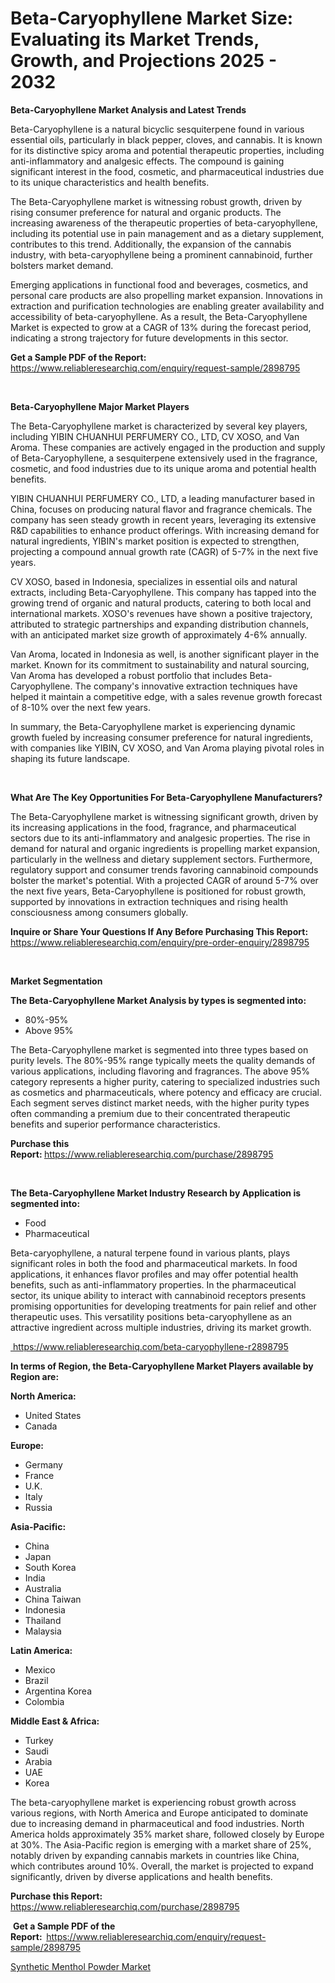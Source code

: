<p><h1>Beta-Caryophyllene Market Size: Evaluating its Market Trends, Growth, and Projections 2025 - 2032</h1></p><p><strong>Beta-Caryophyllene Market Analysis and Latest Trends</strong></p>
<p><p>Beta-Caryophyllene is a natural bicyclic sesquiterpene found in various essential oils, particularly in black pepper, cloves, and cannabis. It is known for its distinctive spicy aroma and potential therapeutic properties, including anti-inflammatory and analgesic effects. The compound is gaining significant interest in the food, cosmetic, and pharmaceutical industries due to its unique characteristics and health benefits.</p><p>The Beta-Caryophyllene market is witnessing robust growth, driven by rising consumer preference for natural and organic products. The increasing awareness of the therapeutic properties of beta-caryophyllene, including its potential use in pain management and as a dietary supplement, contributes to this trend. Additionally, the expansion of the cannabis industry, with beta-caryophyllene being a prominent cannabinoid, further bolsters market demand.</p><p>Emerging applications in functional food and beverages, cosmetics, and personal care products are also propelling market expansion. Innovations in extraction and purification technologies are enabling greater availability and accessibility of beta-caryophyllene. As a result, the Beta-Caryophyllene Market is expected to grow at a CAGR of 13% during the forecast period, indicating a strong trajectory for future developments in this sector.</p></p>
<p><strong>Get a Sample PDF of the Report:&nbsp;</strong> <a href="https://www.reliableresearchiq.com/enquiry/request-sample/2898795?utm_campaign=2297&utm_medium=2&utm_source=Github&utm_content=ia&utm_term=15032025&utm_id=beta-caryophyllene">https://www.reliableresearchiq.com/enquiry/request-sample/2898795</a></p>
<p>&nbsp;</p>
<p><strong>Beta-Caryophyllene Major Market Players</strong></p>
<p><p>The Beta-Caryophyllene market is characterized by several key players, including YIBIN CHUANHUI PERFUMERY CO., LTD, CV XOSO, and Van Aroma. These companies are actively engaged in the production and supply of Beta-Caryophyllene, a sesquiterpene extensively used in the fragrance, cosmetic, and food industries due to its unique aroma and potential health benefits.</p><p>YIBIN CHUANHUI PERFUMERY CO., LTD, a leading manufacturer based in China, focuses on producing natural flavor and fragrance chemicals. The company has seen steady growth in recent years, leveraging its extensive R&D capabilities to enhance product offerings. With increasing demand for natural ingredients, YIBIN's market position is expected to strengthen, projecting a compound annual growth rate (CAGR) of 5-7% in the next five years.</p><p>CV XOSO, based in Indonesia, specializes in essential oils and natural extracts, including Beta-Caryophyllene. This company has tapped into the growing trend of organic and natural products, catering to both local and international markets. XOSO's revenues have shown a positive trajectory, attributed to strategic partnerships and expanding distribution channels, with an anticipated market size growth of approximately 4-6% annually.</p><p>Van Aroma, located in Indonesia as well, is another significant player in the market. Known for its commitment to sustainability and natural sourcing, Van Aroma has developed a robust portfolio that includes Beta-Caryophyllene. The company's innovative extraction techniques have helped it maintain a competitive edge, with a sales revenue growth forecast of 8-10% over the next few years.</p><p>In summary, the Beta-Caryophyllene market is experiencing dynamic growth fueled by increasing consumer preference for natural ingredients, with companies like YIBIN, CV XOSO, and Van Aroma playing pivotal roles in shaping its future landscape.</p></p>
<p>&nbsp;</p>
<p><strong>What Are The Key Opportunities For Beta-Caryophyllene Manufacturers?</strong></p>
<p><p>The Beta-Caryophyllene market is witnessing significant growth, driven by its increasing applications in the food, fragrance, and pharmaceutical sectors due to its anti-inflammatory and analgesic properties. The rise in demand for natural and organic ingredients is propelling market expansion, particularly in the wellness and dietary supplement sectors. Furthermore, regulatory support and consumer trends favoring cannabinoid compounds bolster the market's potential. With a projected CAGR of around 5-7% over the next five years, Beta-Caryophyllene is positioned for robust growth, supported by innovations in extraction techniques and rising health consciousness among consumers globally.</p></p>
<p><strong>Inquire or Share Your Questions If Any Before Purchasing This Report:</strong> <a href="https://www.reliableresearchiq.com/enquiry/pre-order-enquiry/2898795?utm_campaign=2297&utm_medium=2&utm_source=Github&utm_content=ia&utm_term=15032025&utm_id=beta-caryophyllene">https://www.reliableresearchiq.com/enquiry/pre-order-enquiry/2898795</a></p>
<p>&nbsp;</p>
<p><strong>Market Segmentation</strong></p>
<p><strong>The Beta-Caryophyllene Market Analysis by types is segmented into:</strong></p>
<p><ul><li>80%-95%</li><li>Above 95%</li></ul></p>
<p><p>The Beta-Caryophyllene market is segmented into three types based on purity levels. The 80%-95% range typically meets the quality demands of various applications, including flavoring and fragrances. The above 95% category represents a higher purity, catering to specialized industries such as cosmetics and pharmaceuticals, where potency and efficacy are crucial. Each segment serves distinct market needs, with the higher purity types often commanding a premium due to their concentrated therapeutic benefits and superior performance characteristics.</p></p>
<p><strong>Purchase this Report:&nbsp;</strong><a href="https://www.reliableresearchiq.com/purchase/2898795?utm_campaign=2297&utm_medium=2&utm_source=Github&utm_content=ia&utm_term=15032025&utm_id=beta-caryophyllene">https://www.reliableresearchiq.com/purchase/2898795</a></p>
<p>&nbsp;</p>
<p><strong>The Beta-Caryophyllene Market Industry Research by Application is segmented into:</strong></p>
<p><ul><li>Food</li><li>Pharmaceutical</li></ul></p>
<p><p>Beta-caryophyllene, a natural terpene found in various plants, plays significant roles in both the food and pharmaceutical markets. In food applications, it enhances flavor profiles and may offer potential health benefits, such as anti-inflammatory properties. In the pharmaceutical sector, its unique ability to interact with cannabinoid receptors presents promising opportunities for developing treatments for pain relief and other therapeutic uses. This versatility positions beta-caryophyllene as an attractive ingredient across multiple industries, driving its market growth.</p></p>
<p><a href="https://www.reliableresearchiq.com/beta-caryophyllene-r2898795?utm_campaign=2297&utm_medium=2&utm_source=Github&utm_content=ia&utm_term=15032025&utm_id=beta-caryophyllene">&nbsp;https://www.reliableresearchiq.com/beta-caryophyllene-r2898795</a></p>
<p><strong>In terms of Region, the Beta-Caryophyllene Market Players available by Region are:</strong></p>
<p>
    <p> <strong> North America: </strong>
        <ul>
            <li>United States</li>
            <li>Canada</li>
        </ul>
        </p> 
    <p> <strong> Europe: </strong>
        <ul>
            <li>Germany</li>
            <li>France</li>
            <li>U.K.</li>
            <li>Italy</li>
            <li>Russia</li>
        </ul>
        </p> 
    <p> <strong> Asia-Pacific: </strong>
        <ul>
            <li>China</li>
            <li>Japan</li>
            <li>South Korea</li>
            <li>India</li>
            <li>Australia</li>
            <li>China Taiwan</li>
            <li>Indonesia</li>
            <li>Thailand</li>
            <li>Malaysia</li>
        </ul>
        </p> 
    <p> <strong> Latin America: </strong>
        <ul>
            <li>Mexico</li>
            <li>Brazil</li>
            <li>Argentina Korea</li>
            <li>Colombia</li>
        </ul>
        </p> 
    <p> <strong> Middle East & Africa: </strong>
        <ul>
            <li>Turkey</li>
            <li>Saudi</li>
            <li>Arabia</li>
            <li>UAE</li>
            <li>Korea</li>
        </ul>
    </p>
    </p>
<p><p>The beta-caryophyllene market is experiencing robust growth across various regions, with North America and Europe anticipated to dominate due to increasing demand in pharmaceutical and food industries. North America holds approximately 35% market share, followed closely by Europe at 30%. The Asia-Pacific region is emerging with a market share of 25%, notably driven by expanding cannabis markets in countries like China, which contributes around 10%. Overall, the market is projected to expand significantly, driven by diverse applications and health benefits.</p></p>
<p><strong>Purchase this Report: </strong><a href="https://www.reliableresearchiq.com/purchase/2898795?utm_campaign=2297&utm_medium=2&utm_source=Github&utm_content=ia&utm_term=15032025&utm_id=beta-caryophyllene">https://www.reliableresearchiq.com/purchase/2898795</a></p>
<p>&nbsp;<strong>Get a Sample PDF of the Report:&nbsp;&nbsp;</strong><a href="https://www.reliableresearchiq.com/enquiry/request-sample/2898795?utm_campaign=2297&utm_medium=2&utm_source=Github&utm_content=ia&utm_term=15032025&utm_id=beta-caryophyllene">https://www.reliableresearchiq.com/enquiry/request-sample/2898795</a></p>
<p><strong></strong></p>
<p><p><a href="https://github.com/AngelaWalsh696/Market-Research-Report-List-1/blob/main/synthetic-menthol-powder-market.md?utm_campaign=2297&utm_medium=2&utm_source=Github&utm_content=ia&utm_term=15032025&utm_id=beta-caryophyllene">Synthetic Menthol Powder Market</a></p></p>